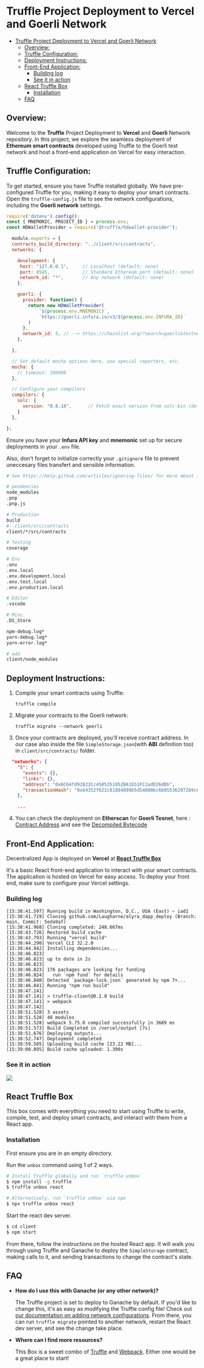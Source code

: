 # Truffle Project Deployment to Vercel and Goerli Network

<!-- TOC -->

- [Truffle Project Deployment to Vercel and Goerli Network](#truffle-project-deployment-to-vercel-and-goerli-network)
	- [Overview:](#overview)
	- [Truffle Configuration:](#truffle-configuration)
	- [Deployment Instructions:](#deployment-instructions)
	- [Front-End Application:](#front-end-application)
		- [Building log](#building-log)
		- [See it in action](#see-it-in-action)
	- [React Truffle Box](#react-truffle-box)
		- [Installation](#installation)
	- [FAQ](#faq)

<!-- /TOC -->

## Overview:

Welcome to the **Truffle** Project Deployment to **Vercel** and **Goerli** Network repository. In this project, we explore the seamless deployment of **Ethereum smart contracts** developed using Truffle to the Goerli test network and host a front-end application on Vercel for easy interaction.

## Truffle Configuration:

To get started, ensure you have Truffle installed globally. We have pre-configured Truffle for you, making it easy to deploy your smart contracts. Open the `truffle-config.js` file to see the network configurations, including the **Goerli network** settings.

```javascript
require('dotenv').config();
const { MNEMONIC, PROJECT_ID } = process.env;
const HDWalletProvider = require('@truffle/hdwallet-provider');

  module.exports = {
  contracts_build_directory: "../client/src/contracts",
  networks: {

    development: {
     host: "127.0.0.1",     // Localhost (default: none)
     port: 8545,            // Standard Ethereum port (default: none)
     network_id: "*",       // Any network (default: none)
    },

    goerli: {
      provider: function() { 
        return new HDWalletProvider(
            `${process.env.MNEMONIC}`, 
            `https://goerli.infura.io/v3/${process.env.INFURA_ID}`
        )
      },
      network_id: 5, // --> https://chainlist.org/?search=goerli&testnets=true
    },

  },

  // Set default mocha options here, use special reporters, etc.
  mocha: {
    // timeout: 100000
  },

  // Configure your compilers
  compilers: {
    solc: {
      version: "0.8.18",      // Fetch exact version from solc-bin (default: truffle's version)
    }
  },

};
```

Ensure you have your **Infura API key** and **mnemonic** set up for secure deployments in your `.env` file.

Also, don't forget to initialize correctly your `.gitignore` file to prevent uneccesary files transfert and sensible information.

```bash
# See https://help.github.com/articles/ignoring-files/ for more about ignoring files.

# pendencies
node_modules
.pnp
.pnp.js

# Production
build
#--client/src/contracts
client/*/src/contracts

# Testing
coverage

# Env
.env
.env.local
.env.development.local
.env.test.local
.env.production.local

# Editor
.vscode

# Misc.
.DS_Store

npm-debug.log*
yarn-debug.log*
yarn-error.log*

# add
client/node_modules
```


## Deployment Instructions:

1. Compile your smart contracts using Truffle:
   ```shell
   truffle compile
   ```

2. Migrate your contracts to the Goerli network:
   ```shell
   truffle migrate --network goerli
   ```

3. Once your contracts are deployed, you'll receive contract address. In our case also inside the file `SimpleStorage.json`(with **ABI** definition too) in `client/src/contracts/` folder.
  ```json
    "networks": {
      "5": {
        "events": {},
        "links": {},
        "address": "0x6C64fd92822Cc4505351052BA1Eb1FC2adD26dBb",
        "transactionHash": "0x64352f622c81884899b5d54600bc6b055362072b9c6b6810ffcbd596a72f73b2"
      },

      ...
  ```

4. You can check the deployment on **Etherscan** for **Goerli Tesnet**, here : [Contract Address](https://goerli.etherscan.io/address/0x6C64fd92822Cc4505351052BA1Eb1FC2adD26dBb) and see the 
[Decompiled Bytecode](https://goerli.etherscan.io/bytecode-decompiler?a=0x6C64fd92822Cc4505351052BA1Eb1FC2adD26dBb)

## Front-End Application:

Decentralized App is deployed on **Vercel** at [**React Truffle Box**](https://alyra-dapp-deploy.vercel.app/)

It's a basic React front-end application to interact with your smart contracts. The application is hosted on Vercel for easy access. To deploy your front end, make sure to configure your Vercel settings.

### Building log

```shell
[15:38:41.597] Running build in Washington, D.C., USA (East) – iad1
[15:38:41.719] Cloning github.com/Laugharne/alyra_dapp_deploy (Branch: main, Commit: 5eda9af)
[15:38:41.968] Cloning completed: 248.667ms
[15:38:43.726] Restored build cache
[15:38:43.793] Running "vercel build"
[15:38:44.290] Vercel CLI 32.2.0
[15:38:44.942] Installing dependencies...
[15:38:46.823] 
[15:38:46.823] up to date in 2s
[15:38:46.823] 
[15:38:46.823] 176 packages are looking for funding
[15:38:46.824]   run `npm fund` for details
[15:38:46.840] Detected `package-lock.json` generated by npm 7+...
[15:38:46.841] Running "npm run build"
[15:38:47.141] 
[15:38:47.141] > truffle-client@0.1.0 build
[15:38:47.141] > webpack
[15:38:47.142] 
[15:38:51.528] 3 assets
[15:38:51.528] 48 modules
[15:38:51.528] webpack 5.75.0 compiled successfully in 3689 ms
[15:38:51.573] Build Completed in /vercel/output [7s]
[15:38:51.676] Deploying outputs...
[15:38:52.747] Deployment completed
[15:38:59.505] Uploading build cache [23.22 MB]...
[15:39:00.895] Build cache uploaded: 1.390s
```
### See it in action

![](vercel-goerli-dapp.png)


## React Truffle Box

This box comes with everything you need to start using Truffle to write, compile, test, and deploy smart contracts, and interact with them from a React app.

### Installation

First ensure you are in an empty directory.

Run the `unbox` command using 1 of 2 ways.

```sh
# Install Truffle globally and run `truffle unbox`
$ npm install -g truffle
$ truffle unbox react
```

```sh
# Alternatively, run `truffle unbox` via npx
$ npx truffle unbox react
```

Start the react dev server.

```sh
$ cd client
$ npm start
```

From there, follow the instructions on the hosted React app. It will walk you through using Truffle and Ganache to deploy the `SimpleStorage` contract, making calls to it, and sending transactions to change the contract's state.

## FAQ

- __How do I use this with Ganache (or any other network)?__

  The Truffle project is set to deploy to Ganache by default. If you'd like to change this, it's as easy as modifying the Truffle config file! Check out [our documentation on adding network configurations](https://trufflesuite.com/docs/truffle/reference/configuration/#networks). From there, you can run `truffle migrate` pointed to another network, restart the React dev server, and see the change take place.

- __Where can I find more resources?__

  This Box is a sweet combo of [Truffle](https://trufflesuite.com) and [Webpack](https://webpack.js.org). Either one would be a great place to start!
